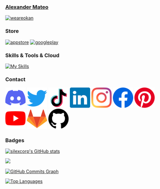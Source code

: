 <!-- ### [We are Okan](https://weareokan.com/) -->
### [Alexander Mateo](https://weareokan.com/)
[![weareokan](https://github.com/silexcorp/silexcorp/assets/13637191/333c65f6-0597-431c-a3bc-5cd248a3efeb)](https://www.weareokan.com)

### Store

[![appstore](https://skillicons.dev/icons?i=apple&theme=dark)](https://apps.apple.com/us/developer/marco-alexander-mateo-mateo/id1570311109)
[![googleplay](https://skillicons.dev/icons?i=androidstudio&theme=dark)](https://play.google.com/store/apps/dev?id=7242794089742642803&hl)

### Skills & Tools & Cloud

[![My Skills](https://skillicons.dev/icons?i=java,js,ts,kotlin,dart,flutter,nodejs,c,qt,cs,dotnet,git,github,docker,kubernetes,py,pycharm,anaconda,androidstudio,blender,discord,figma,notion,linux,windows,vscode,firebase,gcp,heroku,mongodb,mysql&theme=dark)](https://weareokan.com)


### Contact

[![stackoverflow](https://github.com/CLorant/readme-social-icons/blob/main/large/colored/discord.svg)](https://stackoverflow.com/users/9960358/silexcorp)
[![twitter](https://github.com/CLorant/readme-social-icons/blob/main/large/colored/twitter.svg)](https://twitter.com/silexcorp)
[![tiktok](https://github.com/CLorant/readme-social-icons/blob/main/large/colored/tiktok.svg)](https://www.tiktok.com/@silexcorp)
[![linkedin](https://github.com/CLorant/readme-social-icons/blob/main/large/colored/linkedin.svg)](https://www.linkedin.com/in/silexcorp)
[![instagram](https://github.com/CLorant/readme-social-icons/blob/main/large/colored/instagram.svg)](https://www.instagram.com/silexcorp)
[![facebook](https://github.com/CLorant/readme-social-icons/blob/main/large/colored/facebook.svg)](https://www.facebook.com/silexcorp)
[![pinterest](https://github.com/CLorant/readme-social-icons/blob/main/large/colored/pinterest.svg)](https://www.pinterest.com/silexcorp)
[![youtube](https://github.com/CLorant/readme-social-icons/blob/main/large/colored/youtube.svg)](https://www.youtube.com/silexcorp)
[![gitlab](https://github.com/CLorant/readme-social-icons/blob/main/large/colored/gitlab.svg)](https://gitlab.com/silexcorp)
[![github](https://github.com/CLorant/readme-social-icons/blob/main/large/colored/github.svg)](https://github.com/silexcorp)

<!--
[![platzi](https://github.com/CLorant/readme-social-icons/blob/main/large/colored/platzi.svg)](https://platzi.com/p/silexcorp)
[![artstation](https://github.com/CLorant/readme-social-icons/blob/main/large/colored/artstation.svg)](https://www.artstation.com/silexcorp)
[![behance](https://github.com/CLorant/readme-social-icons/blob/main/large/colored/behance.svg)](https://www.behance.net/silexcorp)
[![bitbucket](https://github.com/CLorant/readme-social-icons/blob/main/large/colored/bitbucket.svg)](https://bitbucket.org/silexcorp)
[![sketchfab](https://github.com/CLorant/readme-social-icons/blob/main/large/colored/sketchfab.svg)](https://sketchfab.com/silexcorp)
-->

### Badges

<a href="http://www.github.com/silexcorp"><img src="https://github-readme-stats.vercel.app/api?username=silexcorp&show_icons=true&hide=&count_private=true&title_color=0891b2&text_color=ffffff&icon_color=0891b2&bg_color=1c1917&hide_border=true&show_icons=true" alt="silexcorp's GitHub stats" /></a>

<a href="http://www.github.com/silexcorp"><img src="https://github-readme-streak-stats.herokuapp.com/?user=silexcorp&stroke=ffffff&background=1c1917&ring=0891b2&fire=0891b2&currStreakNum=ffffff&currStreakLabel=0891b2&sideNums=ffffff&sideLabels=ffffff&dates=ffffff&hide_border=true" /></a>

<a href="http://www.github.com/silexcorp"><img src="https://activity-graph.herokuapp.com/graph?username=silexcorp&bg_color=1c1917&color=ffffff&line=0891b2&point=ffffff&area_color=1c1917&area=true&hide_border=true&custom_title=GitHub%20Commits%20Graph" alt="GitHub Commits Graph" /></a>

<a href="https://github.com/silexcorp" align="left"><img src="https://github-readme-stats.vercel.app/api/top-langs/?username=silexcorp&langs_count=10&title_color=0891b2&text_color=ffffff&icon_color=0891b2&bg_color=1c1917&hide_border=true&locale=en&custom_title=Top%20%Languages" alt="Top Languages" /></a>
